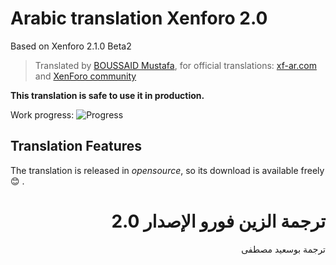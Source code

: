 # Arabic translation Xenforo 2.0
Based on Xenforo 2.1.0 Beta2
>Translated by [BOUSSAID Mustafa](https://github.com/boussaid), for official translations: [xf-ar.com](https://www.xf-ar.com/resources/329/) and [XenForo community](https://xenforo.com/community/resources/xenforo-2-x-arabic-translation.5630/)

**This translation is safe to use it in production.**

Work progress: ![Progress](http://progressed.io/bar/97)

## Translation Features
The translation is released in *opensource*, so its download is available freely :blush: .

# <div dir="rtl">ترجمة الزين فورو الإصدار 2.0</div>

<div dir="rtl">ترجمة بوسعيد مصطفى</div>